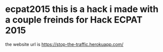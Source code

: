 # ecpat2015 this is a hack i made with a couple freinds for Hack ECPAT 2015
the website url is https://stop-the-traffic.herokuapp.com/
